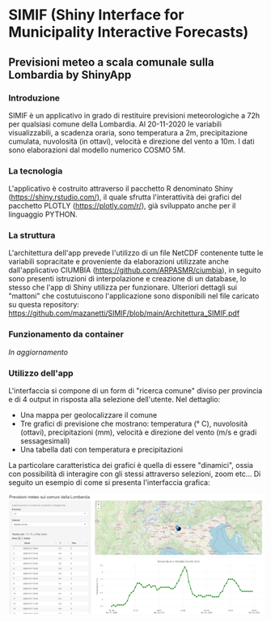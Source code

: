 # SIMIF (Shiny Interface for Municipality Interactive Forecasts)
## Previsioni meteo a scala comunale sulla Lombardia by ShinyApp
### Introduzione
SIMIF è un applicativo in grado di restituire previsioni meteorologiche a 72h per qualsiasi comune della Lombardia. Al 20-11-2020 le variabili visualizzabili, a scadenza oraria, sono temperatura a 2m, precipitazione cumulata, nuvolosità (in ottavi), velocità e direzione del vento a 10m. I dati sono elaborazioni dal modello numerico COSMO 5M.

### La tecnologia
L'applicativo è costruito attraverso il pacchetto R denominato Shiny (https://shiny.rstudio.com/), il quale sfrutta l'interattività dei grafici del pacchetto PLOTLY (https://plotly.com/r/), già sviluppato anche per il linguaggio PYTHON.

### La struttura
L'architettura dell'app prevede l'utilizzo di un file NetCDF contenente tutte le variabili sopracitate e proveniente da elaborazioni utilizzate anche dall'applicativo CIUMBIA (https://github.com/ARPASMR/ciumbia), in seguito sono presenti istruzioni di interpolazione e creazione di un database, lo stesso che l'app di Shiny utilizza per funzionare.
Ulteriori dettagli sui "mattoni" che costutuiscono l'applicazione sono disponibili nel file caricato su questa repository: https://github.com/mazanetti/SIMIF/blob/main/Architettura_SIMIF.pdf

### Funzionamento da container
_In aggiornamento_

### Utilizzo dell'app
L'interfaccia si compone di un form di "ricerca comune" diviso per provincia e di 4 output in risposta alla selezione dell'utente.
Nel dettaglio:
- Una mappa per geolocalizzare il comune
- Tre grafici di previsione che mostrano: temperatura (° C), nuvolosità (ottavi), precipitazioni (mm), velocità e direzione del vento (m/s e gradi sessagesimali)
- Una tabella dati con temperatura e precipitazioni

La particolare caratteristica dei grafici è quella di essere "dinamici", ossia con possibilità di interagire con gli stessi attraverso selezioni, zoom etc...
Di seguito un esempio di come si presenta l'interfaccia grafica:

 ![Esempio di interfaccia grafica|600x400,50%](Es_interfaccia.PNG)

